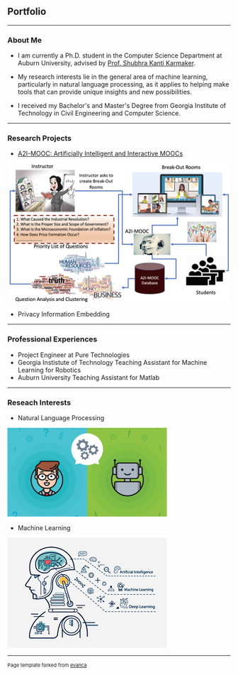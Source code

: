 
## Portfolio

------

### About Me

- I am currently a Ph.D. student in the Computer Science Department at Auburn University, advised by [Prof. Shubhra Kanti Karmaker](https://karmake2.github.io/).

- My research interests lie in the general area of machine learning, particularly in natural language processing, as it applies to helping make tools that can provide unique insights and new possibilities.

- I received my Bachelor's and Master's Degree from Georgia Institute of Technology in Civil Engineering and Computer Science. 

---

### Research Projects

- [A2I-MOOC: Artificially Intelligent and Interactive MOOCs](https://karmake2.github.io/posts/2020/03/A2I-MOOC/)
<img src="images/A2I-MOOC.png?raw=true"/>

- Privacy Information Embedding

---

### Professional Experiences

- Project Engineer at Pure Technologies
- Georgia Instistute of Technology Teaching Assistant for Machine Learning for Robotics
- Auburn University Teaching Assistant for Matlab

---


### Reseach Interests
- Natural Language Processing
<img src="images/ml.png?raw=true"/>

- Machine Learning
<img src="images/portada.jpg?raw=true"/>


---



<p style="font-size:11px">Page template forked from <a href="https://github.com/evanca/quick-portfolio">evanca</a></p>
<!-- Remove above link if you don't want to attibute -->
